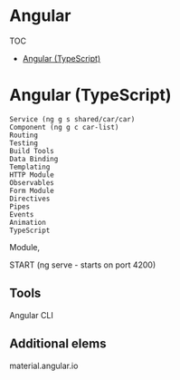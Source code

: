# Angular

TOC
  - [Angular (TypeScript)](#angular)

# Angular (TypeScript) <a name="angular"></a>

```
Service (ng g s shared/car/car)
Component (ng g c car-list)
Routing
Testing
Build Tools
Data Binding
Templating
HTTP Module
Observables
Form Module
Directives
Pipes
Events
Animation
TypeScript
```

Module, 

START (ng serve - starts on port 4200)


## Tools

Angular CLI

## Additional elems

material.angular.io
